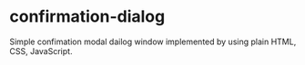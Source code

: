 # confirmation-dialog
Simple confimation modal dailog window implemented by using plain HTML, CSS, JavaScript.

